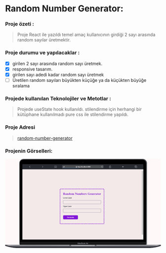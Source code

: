 # Random Number Generator:

### Proje özeti :
> Proje React ile yazıldı temel amaç kullanıcının girdiği 2 sayı arasında random sayılar üretmektir.

### Proje durumu ve yapılacaklar : 
- [x] girilen 2 sayı arasında random sayı üretmek.
- [x] responsive tasarım.
- [x] girilen sayı adedi kadar random sayı üretmek
- [ ] Üretilen random sayıları büyükten küçüğe ya da küçükten büyüğe sıralama

### Projede kullanılan Teknolojiler ve Metotlar :
> Projede useState hook kullanıldı. stilendirme için herhangi bir kütüphane kullanılmadı pure css ile stilendirme yapıldı.

### Proje Adresi
> [random-number-generator]("x.com")

### Projenin Görselleri:
![Alt text](mobile.gif)

